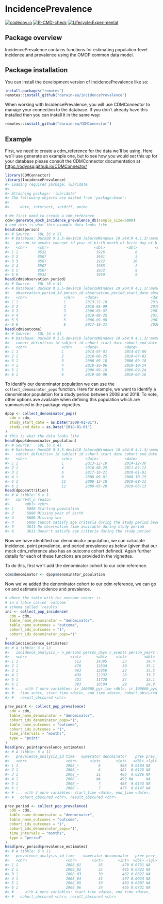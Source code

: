 
<!-- README.md is generated from README.Rmd. Please edit that file -->

# IncidencePrevalence

<!-- badges: start -->

[![codecov.io](https://codecov.io/github/darwin-eu/IncidencePrevalence/coverage.svg?branch=main)](https://codecov.io/github/darwin-eu/IncidencePrevalence?branch=main)
[![R-CMD-check](https://github.com/darwin-eu/IncidencePrevalence/workflows/R-CMD-check/badge.svg)](https://github.com/darwin-eu/IncidencePrevalence/actions)
[![Lifecycle:Experimental](https://img.shields.io/badge/Lifecycle-Experimental-339999)](https://www.tidyverse.org/lifecycle/#experimental)
<!-- badges: end -->

## Package overview

IncidencePrevalence contains functions for estimating population-level
incidence and prevalence using the OMOP common data model.

## Package installation

You can install the development version of IncidencePrevalence like so:

``` r
install.packages("remotes")
remotes::install_github("darwin-eu/IncidencePrevalence")
```

When working with IncidencePrevalence, you will use CDMConnector to
manage your connection to the database. If you don´t already have this
installed then you can install it in the same way:

``` r
remotes::install_github("darwin-eu/CDMConnector")
```

## Example

First, we need to create a cdm_reference for the data we´ll be using.
Here we´ll use generate an example one, but to see how you would set
this up for your database please consult the CDMConnector documentation
at <https://odyosg.github.io/CDMConnector/>

``` r
library(CDMConnector)
library(IncidencePrevalence)
#> Loading required package: lubridate
#> 
#> Attaching package: 'lubridate'
#> The following objects are masked from 'package:base':
#> 
#>     date, intersect, setdiff, union

# We first need to create a cdm_reference 
cdm<-generate_mock_incidence_prevalence_db(sample_size=5000)
# and this is what this example data looks like
head(cdm$person)
#> # Source:   SQL [6 x 5]
#> # Database: DuckDB 0.3.5-dev1410 [eburn@Windows 10 x64:R 4.1.3/:memory:]
#>   person_id gender_concept_id year_of_birth month_of_birth day_of_birth
#>   <chr>     <chr>                     <dbl>          <dbl>        <dbl>
#> 1 1         8532                       1926              8            2
#> 2 2         8507                       1961              5           16
#> 3 3         8507                       1922             10           18
#> 4 4         8507                       1985              2            2
#> 5 5         8507                       1932              9           23
#> 6 6         8532                       1960              9           25
head(cdm$observation_period)
#> # Source:   SQL [6 x 4]
#> # Database: DuckDB 0.3.5-dev1410 [eburn@Windows 10 x64:R 4.1.3/:memory:]
#>   observation_period_id person_id observation_period_start_date observation_per~
#>   <chr>                 <chr>     <date>                        <date>          
#> 1 1                     1         2013-12-18                    2014-12-30      
#> 2 2                     2         2018-05-09                    2019-05-16      
#> 3 3                     3         2006-05-07                    2007-02-02      
#> 4 4                     4         2010-08-25                    2011-02-12      
#> 5 5                     5         2006-09-08                    2007-02-11      
#> 6 6                     6         2017-10-21                    2020-05-16
head(cdm$outcome)
#> # Source:   SQL [6 x 4]
#> # Database: DuckDB 0.3.5-dev1410 [eburn@Windows 10 x64:R 4.1.3/:memory:]
#>   cohort_definition_id subject_id cohort_start_date cohort_end_date
#>   <chr>                <chr>      <date>            <date>         
#> 1 1                    1          2014-07-01        2014-07-09     
#> 2 1                    2          2018-06-25        2018-07-03     
#> 3 1                    3          2006-09-10        2006-09-18     
#> 4 1                    4          2010-10-06        2010-10-14     
#> 5 1                    5          2006-09-16        2006-09-24     
#> 6 1                    6          2019-06-08        2019-06-16
```

To identify our denominator population we can use the
`collect_denominator_pops` function. Here for example, we want to
identify a denominator population for a study period between 2008 and
2018. To note, other options ave available when defining this population
which are summarised in the package vignettes.

``` r
dpop <- collect_denominator_pops(
  cdm = cdm,
  study_start_date = as.Date("2008-01-01"),
  study_end_date = as.Date("2018-01-01")
)
# this is what the data looks like
head(dpop$denominator_population)
#> # Source:   SQL [6 x 4]
#> # Database: DuckDB 0.3.5-dev1410 [eburn@Windows 10 x64:R 4.1.3/:memory:]
#>   cohort_definition_id subject_id cohort_start_date cohort_end_date
#>   <chr>                <chr>      <date>            <date>         
#> 1 1                    1          2013-12-18        2014-12-30     
#> 2 1                    4          2010-08-25        2011-02-12     
#> 3 1                    6          2017-10-21        2018-01-01     
#> 4 1                    8          2008-09-01        2008-10-15     
#> 5 1                    11         2008-12-18        2010-08-13     
#> 6 1                    12         2008-05-28        2010-06-13
head(dpop$attrition)
#> # A tibble: 6 x 3
#>   current_n reason                                                      excluded
#>       <dbl> <chr>                                                          <dbl>
#> 1      5000 Starting population                                               NA
#> 2      5000 Missing year of birth                                              0
#> 3      5000 Missing sex                                                        0
#> 4      5000 Cannot satisfy age criteria during the study period based ~        0
#> 5      3811 No observation time available during study period               1189
#> 6      3811 Doesn't satisfy age criteria during the study period               0
```

Now we have identified our denominator population, we can calculate
incidence, point prevalence, and period prevalence as below (given that
our mock cdm_reference also has an outcome cohort defined). Again
further details for each of these functions are provided in the
vignettes.

To do this, first we´ll add the denominator cohort to our cdm reference.

``` r
cdm$denominator <- dpop$denominator_population
```

Now we´ve added the denominator cohort to our cdm reference, we can go
on and estimate incidence and prevalence.

``` r
# where the table with the outcome cohort is 
# in a table called ´outcome´
# schema called ´results´
inc <- collect_pop_incidence(
  cdm = cdm,
  table_name_denominator = "denominator",
  table_name_outcomes = "outcome",
  cohort_ids_outcomes = "1",
  cohort_ids_denominator_pops="1"
)
head(inc$incidence_estimates)
#> # A tibble: 6 x 13
#>   incidence_analysis_~ n_persons person_days n_events person_years ir_100000_pys
#>   <chr>                    <int>       <dbl>    <int>        <dbl>         <dbl>
#> 1 1                          511       14385       33         39.4        83790.
#> 2 1                          478       12834       30         35.1        85379.
#> 3 1                          463       12950       22         35.5        62050.
#> 4 1                          439       12292       28         33.7        83200.
#> 5 1                          421       11720       34         32.1       105960.
#> 6 1                          393       10504       29         28.8       100840.
#> # ... with 7 more variables: ir_100000_pys_low <dbl>, ir_100000_pys_high <dbl>,
#> #   time <chr>, start_time <date>, end_time <date>, cohort_obscured <chr>,
#> #   result_obscured <chr>
```

``` r
prev_point <- collect_pop_prevalence(
  cdm = cdm,
  table_name_denominator = "denominator",
  cohort_ids_denominator_pops="1",
  table_name_outcomes = "outcome",
  cohort_ids_outcomes = "1",
  time_intervals = "months",
  type = "point"
)
head(prev_point$prevalence_estimates)
#> # A tibble: 6 x 11
#>   prevalence_analysis_id time   numerator denominator    prev prev_low prev_high
#>   <chr>                  <chr>      <int>       <int>   <dbl> <lgl>    <lgl>    
#> 1 1                      2008_~         8         488  0.0164 NA       NA       
#> 2 1                      2008_~         6         481  0.0125 NA       NA       
#> 3 1                      2008_~        11         486  0.0226 NA       NA       
#> 4 1                      2008_~        NA         492 NA      NA       NA       
#> 5 1                      2008_~         7         488  0.0143 NA       NA       
#> 6 1                      2008_~         7         475  0.0147 NA       NA       
#> # ... with 4 more variables: start_time <date>, end_time <date>,
#> #   cohort_obscured <chr>, result_obscured <chr>
```

``` r
prev_period <- collect_pop_prevalence(
  cdm = cdm,
  table_name_denominator = "denominator",
  table_name_outcomes = "outcome",
  cohort_ids_outcomes = "1",
  cohort_ids_denominator_pops="1",
  time_intervals = "months",
  type = "period"
)
head(prev_period$prevalence_estimates)
#> # A tibble: 6 x 11
#>   prevalence_analysis_id time    numerator denominator   prev prev_low prev_high
#>   <chr>                  <chr>       <int>       <int>  <dbl> <lgl>    <lgl>    
#> 1 1                      2008_01        35         479 0.0731 NA       NA       
#> 2 1                      2008_02        35         485 0.0722 NA       NA       
#> 3 1                      2008_03        30         482 0.0622 NA       NA       
#> 4 1                      2008_04        31         497 0.0624 NA       NA       
#> 5 1                      2008_05        39         483 0.0807 NA       NA       
#> 6 1                      2008_06        34         465 0.0731 NA       NA       
#> # ... with 4 more variables: start_time <date>, end_time <date>,
#> #   cohort_obscured <chr>, result_obscured <chr>
```

